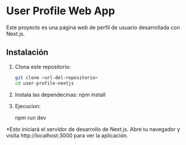 # User Profile Web App

Este proyecto es una página web de perfil de usuario desarrollada con Next.js.

## Instalación

1. Clona este repositorio:

   ```bash
   git clone <url-del-repositorio>
   cd user-profile-nextjs

2. Instala las dependecinas:
    npm install

3. Ejecucion:

    npm run dev

*Esto iniciará el servidor de desarrollo de Next.js. Abre tu navegador y visita http://localhost:3000 para ver la aplicación.
